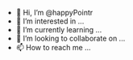 - 👋 Hi, I’m @happyPointr
- 👀 I’m interested in ...
- 🌱 I’m currently learning ...
- 💞️ I’m looking to collaborate on ...
- 📫 How to reach me ...

<!---
happyPointr/happyPointr is a ✨ special ✨ repository because its `README.md` (this file) appears on your GitHub profile.
You can click the Preview link to take a look at your changes.
--->
